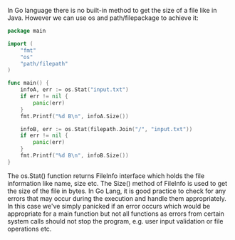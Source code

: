 In Go language there is no built-in method to get the size of a file like in Java. However we can use os and path/filepackage to achieve it:

```go
package main

import (
	"fmt"
	"os"
	"path/filepath"
)

func main() {
	infoA, err := os.Stat("input.txt")
    if err != nil {
        panic(err)
    }
    fmt.Printf("%d B\n", infoA.Size())

	infoB, err := os.Stat(filepath.Join("/", "input.txt"))
    if err != nil {
        panic(err)
    }
    fmt.Printf("%d B\n", infoB.Size())
}
```
The os.Stat() function returns FileInfo interface which holds the file information like name, size etc. The Size() method of FileInfo is used to get the size of the file in bytes.
In Go Lang, it is good practice to check for any errors that may occur during the execution and handle them appropriately. In this case we've simply panicked if an error occurs which would be appropriate for a main function but not all functions as errors from certain system calls should not stop the program, e.g. user input validation or file operations etc.
